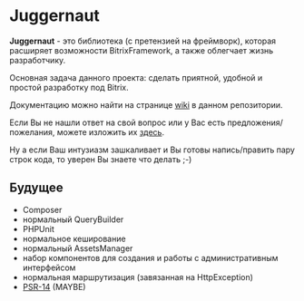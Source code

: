 # Juggernaut

**Juggernaut** - это библиотека (с претензией на фреймворк), которая расширяет возможности BitrixFramework, а также облегчает жизнь разработчику.

Основная задача данного проекта: сделать приятной, удобной и простой разработку под Bitrix.

Документацию можно найти на странице [wiki](https://github.com/irpsv/juggernaut.bitrix/wiki) в данном репозитории.

Если Вы не нашли ответ на свой вопрос или у Вас есть предложения/пожелания, можете изложить их [здесь](https://github.com/irpsv/juggernaut.bitrix/issues).

Ну а если Ваш интузиазм зашкаливает и Вы готовы напись/править пару строк кода, то уверен Вы знаете что делать ;-)

## Будущее

* Composer
* нормальный QueryBuilder
* PHPUnit
* нормальное кеширование
* нормальный AssetsManager
* набор компонентов для создания и работы с административным интерфейсом
* нормальная маршрутизация (завязанная на HttpException)
* [PSR-14](https://github.com/php-fig/fig-standards/blob/master/proposed/event-manager.md) (MAYBE)
